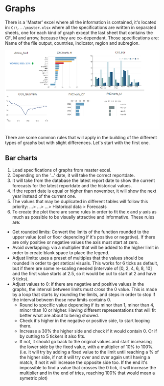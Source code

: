# Graphs
There is a 'Master' excel where all the information is contained, it's located in: `C:\...\master.xlsx` where all the specifications are written in separated sheets, 
one for each kind of graph except the last sheet that contains the CF, M and arrow, because they are co-dependant. Those specifications are: Name of the file output, countries, indicator, region and subregion. 


<p align="left">
<img src="https://github.com/cristobalbascunan/Portfolio/blob/e01a6931b6fa76027dc989aa33eea6a82ac5b198/Graphs%20automatically%20fitted%20to%20content/RegImg1.png" alt="Global process"\>
</p>

There are some common rules that will apply in the building of the different types of graphs but with slight differences. Let's start with the first one.




## Bar charts
1. Load specifications of graphs from master excel.
2. Depending on the '...' date, it will take the correct reportdate.
3. It will take from the database the latest report date to show the current forecasts for the latest reportdate and the historical values.
4. If the report date is equal or higher than november, it will show the next year instead of the current one. 
5. The values that may be duplicated in different tables will follow this priority: ...> ...> ...> Historical data >  Forecasts
6. To create the plot there are some rules in order to fit the *x* and *y* axis as much as possible to be visually attractive and informative. These rules are:
*	Get rounded limits: Convert the limits of the function rounded to the upper value (ceil or floor depending if it's positive or negative). If there are only positive or negative values the axis must start at zero.
*	Avoid overlapping: via a multiplier that will be added to the higher limit in order to create blank space to place the legend.
*	Adjust limits: uses a preset of multiples that the values should be rounded in order to get stetical visuals. This works for 6 ticks as default, but if there are some re-scaling needed (intervale of [0, 2, 4, 6, 8, 10] and the first value starts at 2.5, so it would be cut to start at 2 and have 5 ticks).
*	Adjust values to 0: if there are negative and positive values in the graphs, the interval between limits must cross the 0 value. This is made by a loop that starts by rounding the limits, and steps in order to stop if the interval between those new limits contains 0.
    *  Round to specific value depending if its minor than 1, minor than 4, minor than 10 or higher. Having different representations that will fit better what are about to being showed.
    *  Check it's higher in the negative or positive side, to start looping there.
    *  Increase a 30% the higher side and check if it would contain 0. Or if by cutting to 5 tickers it also fits.
    *  If not, it should go back to the original values and start increasing the lower side by the fixed value, with a multiplier of 10% to 100%. (i.e. it will try by adding a fixed value to the limit until reaching a % of the higher side, if not it will try over and over again until having a match, if not it will increase the opposite side too. If the end it's impossible to find a value that crosses the 0 tick, it will increase the multiplier and in the end of tries, reaching 100% that would mean a symetric plot)
